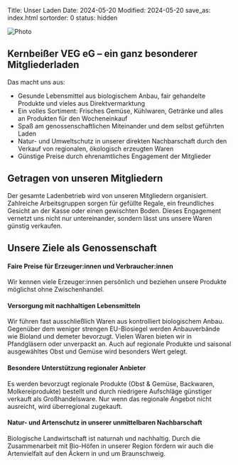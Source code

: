 Title: Unser Laden
Date: 2024-05-20
Modified: 2024-05-20
save_as: index.html
sortorder: 0
status: hidden

![Photo]({static}/images/banner/h-banner_regalansicht2.jpg)

## Kernbeißer VEG eG – ein ganz besonderer Mitgliederladen

Das macht uns aus:

- Gesunde Lebensmittel aus biologischem Anbau, fair gehandelte Produkte und vieles aus Direktvermarktung
- Ein volles Sortiment: Frisches Gemüse, Kühlwaren, Getränke und alles an Produkten für den Wocheneinkauf
- Spaß am genossenschaftlichen Miteinander und dem selbst geführten Laden
- Natur- und Umweltschutz in unserer direkten Nachbarschaft durch den Verkauf von regionalen, ökologisch erzeugten Waren
- Günstige Preise durch ehrenamtliches Engagement der Mitglieder

## Getragen von unseren Mitgliedern

Der gesamte Ladenbetrieb wird von unseren Mitgliedern organisiert. Zahlreiche Arbeitsgruppen sorgen für gefüllte Regale, ein freundliches Gesicht an der Kasse oder einen gewischten Boden. Dieses Engagement vernetzt uns nicht nur untereinander, sondern lässt uns unsere Waren günstig verkaufen.

## Unsere Ziele als Genossenschaft

#### Faire Preise für Erzeuger:innen und Verbraucher:innen
Wir kennen viele Erzeuger:innen persönlich und beziehen unsere Produkte möglichst ohne Zwischenhandel.

#### Versorgung mit nachhaltigen Lebensmitteln
Wir führen fast ausschließlich Waren aus kontrolliert biologischem Anbau. Gegenüber dem weniger strengen EU-Biosiegel werden Anbauverbände wie Bioland und demeter bevorzugt. Vielen Waren bieten wir in Pfandgläsern oder unverpackt an. Auch auf regionale Produkte und saisonal ausgewähltes Obst und Gemüse wird besonders Wert gelegt.

#### Besondere Unterstützung regionaler Anbieter
Es werden bevorzugt regionale Produkte (Obst & Gemüse, Backwaren, Molkereiprodukte) bestellt und durch niedrigere Aufschläge günstiger verkauft als Großhandelsware. Nur wenn das regionale Angebot nicht ausreicht, wird überregional zugekauft.

#### Natur- und Artenschutz in unserer unmittelbaren Nachbarschaft
Biologische Landwirtschaft ist naturnah und nachhaltig. Durch die Zusammenarbeit mit Bio-Höfen in unserer Region fördern wir auch die Artenvielfalt auf den Äckern in und um Braunschweig.
